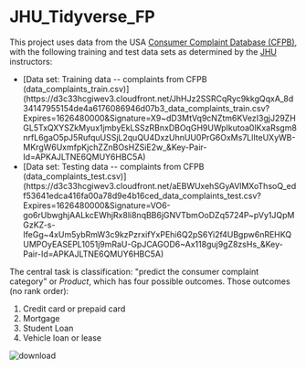 # JHU_Tidyverse_FP
This project uses data from the USA [Consumer Complaint Database (CFPB)](https://www.consumerfinance.gov/data-research/consumer-complaints/), with the following training and test data sets as determined by the [JHU](https://www.coursera.org/specializations/tidyverse-data-science-r) instructors:

<ul>
<li>[Data set: Training data -- complaints from CFPB (data_complaints_train.csv)](https://d3c33hcgiwev3.cloudfront.net/JhHJz2SSRCqRyc9kkgQqxA_8d34147955154de4a6176086946d07b3_data_complaints_train.csv?Expires=1626480000&Signature=X9~dD3MtVq9cNZtm6KVezI3gjJ29ZHGL5TxQXYSZkMyux1jmbyEkLSSzRBnxDBOqGH9UWpIkutoa0lKxaRsgm8nrfL6gaO5pJ5RufquUSSjL2quQU4DxzUhnUU0PrG6OxMs7LlIteUXyWB-MKrgW6UxmfpKjchZZnBOsHZSiE2w_&Key-Pair-Id=APKAJLTNE6QMUY6HBC5A)</li>

<li>[Data set: Testing data -- complaints from CFPB (data_complaints_test.csv)](https://d3c33hcgiwev3.cloudfront.net/aEBWUxehSGyAVlMXoThsoQ_edf53641edca416fa00a78d9e4b16ced_data_complaints_test.csv?Expires=1626480000&Signature=VO6-go6rUbwghjAALkcEWhjRx8li8nqBB6jGNVTbmOoDZq5724P~pVy1JQpMGzKZ-s-IfeGg~4xUm5ybRmW3c9kzPzrxifYxPEhi6Q2pS6Yi2f4UBgpw6nREHKQUMPOyEASEPL1051j9mRaU-GpJCAGOD6~Ax118guj9gZ8zsHs_&Key-Pair-Id=APKAJLTNE6QMUY6HBC5A)</li>
</ul>

The central task is classification: "predict the consumer complaint category" or *Product*, which has four possible outcomes.  Those outcomes (no rank order):

<ol>
<li>Credit card or prepaid card</li>
<li>Mortgage</li>
<li>Student Loan</li>
<li>Vehicle loan or lease</li>
</ol>


![download](https://user-images.githubusercontent.com/12042357/126038663-c1dd5163-d642-4136-a787-09f3ca011c81.png)
